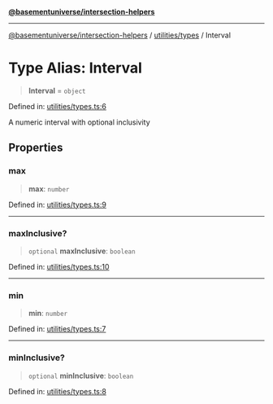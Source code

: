 [**@basementuniverse/intersection-helpers**](../../../README.md)

***

[@basementuniverse/intersection-helpers](../../../README.md) / [utilities/types](../README.md) / Interval

# Type Alias: Interval

> **Interval** = `object`

Defined in: [utilities/types.ts:6](https://github.com/basementuniverse/intersection-helpers/blob/ce8bdda9fbd616d6a406e87a4824e91fffc01d0e/src/utilities/types.ts#L6)

A numeric interval with optional inclusivity

## Properties

### max

> **max**: `number`

Defined in: [utilities/types.ts:9](https://github.com/basementuniverse/intersection-helpers/blob/ce8bdda9fbd616d6a406e87a4824e91fffc01d0e/src/utilities/types.ts#L9)

***

### maxInclusive?

> `optional` **maxInclusive**: `boolean`

Defined in: [utilities/types.ts:10](https://github.com/basementuniverse/intersection-helpers/blob/ce8bdda9fbd616d6a406e87a4824e91fffc01d0e/src/utilities/types.ts#L10)

***

### min

> **min**: `number`

Defined in: [utilities/types.ts:7](https://github.com/basementuniverse/intersection-helpers/blob/ce8bdda9fbd616d6a406e87a4824e91fffc01d0e/src/utilities/types.ts#L7)

***

### minInclusive?

> `optional` **minInclusive**: `boolean`

Defined in: [utilities/types.ts:8](https://github.com/basementuniverse/intersection-helpers/blob/ce8bdda9fbd616d6a406e87a4824e91fffc01d0e/src/utilities/types.ts#L8)
